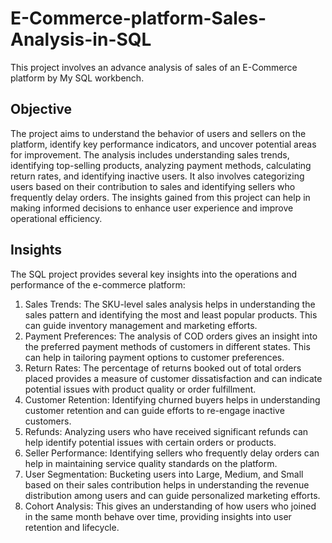 # E-Commerce-platform-Sales-Analysis-in-SQL
This project involves an advance analysis of sales of an E-Commerce platform by My SQL workbench.

## Objective
The project aims to understand the behavior of users and sellers on the platform, identify key performance indicators, and uncover potential areas for improvement. The analysis includes understanding sales trends, identifying top-selling products, analyzing payment methods, calculating return rates, and identifying inactive users. It also involves categorizing users based on their contribution to sales and identifying sellers who frequently delay orders. The insights gained from this project can help in making informed decisions to enhance user experience and improve operational efficiency.

## Insights
The SQL project provides several key insights into the operations and performance of the e-commerce platform:
1. Sales Trends: The SKU-level sales analysis helps in understanding the sales pattern and identifying the most and least popular products. This can guide inventory management and marketing efforts.
2. Payment Preferences: The analysis of COD orders gives an insight into the preferred payment methods of customers in different states. This can help in tailoring payment options to customer preferences.
3. Return Rates: The percentage of returns booked out of total orders placed provides a measure of customer dissatisfaction and can indicate potential issues with product quality or order fulfillment.
4. Customer Retention: Identifying churned buyers helps in understanding customer retention and can guide efforts to re-engage inactive customers.
5. Refunds: Analyzing users who have received significant refunds can help identify potential issues with certain orders or products.
6. Seller Performance: Identifying sellers who frequently delay orders can help in maintaining service quality standards on the platform.
7. User Segmentation: Bucketing users into Large, Medium, and Small based on their sales contribution helps in understanding the revenue distribution among users and can guide personalized marketing efforts.
8. Cohort Analysis: This gives an understanding of how users who joined in the same month behave over time, providing insights into user retention and lifecycle.
